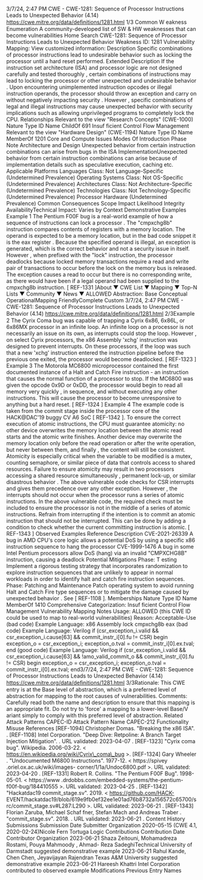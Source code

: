 3/7/24, 2:47 PM CWE - CWE-1281: Sequence of Processor Instructions Leads to Unexpected Behavior (4.14)
https://cwe.mitre.org/data/deﬁnitions/1281.html 1/3
Common W eakness Enumeration
A community-developed list of SW & HW weaknesses that can become
vulnerabilities
Home Search
CWE-1281: Sequence of Processor Instructions Leads to Unexpected Behavior
Weakness ID: 1281
Vulnerability Mapping: 
View customized information:
 Description
Specific combinations of processor instructions lead to undesirable behavior such as locking the processor until a hard reset
performed.
 Extended Description
If the instruction set architecture (ISA) and processor logic are not designed carefully and tested thoroughly , certain combinations of
instructions may lead to locking the processor or other unexpected and undesirable behavior . Upon encountering unimplemented
instruction opcodes or illegal instruction operands, the processor should throw an exception and carry on without negatively impacting
security . However , specific combinations of legal and illegal instructions may cause unexpected behavior with security implications
such as allowing unprivileged programs to completely lock the CPU.
 Relationships
 Relevant to the view "Research Concepts" (CWE-1000)
Nature Type ID Name
ChildOf 691 Insuf ficient Control Flow Management
 Relevant to the view "Hardware Design" (CWE-1194)
Nature Type ID Name
MemberOf 1201 Core and Compute Issues
 Modes Of Introduction
Phase Note
Architecture and Design Unexpected behavior from certain instruction combinations can arise from bugs in the ISA
ImplementationUnexpected behavior from certain instruction combinations can arise because of implementation details
such as speculative execution, caching etc.
 Applicable Platforms
Languages
Class: Not Language-Specific (Undetermined Prevalence)
Operating Systems
Class: Not OS-Specific (Undetermined Prevalence)
Architectures
Class: Not Architecture-Specific (Undetermined Prevalence)
Technologies
Class: Not Technology-Specific (Undetermined Prevalence)
Processor Hardware (Undetermined Prevalence)
 Common Consequences
Scope Impact Likelihood
Integrity
AvailabilityTechnical Impact: Varies by Context
 Demonstrative Examples
Example 1
The Pentium F00F bug is a real-world example of how a sequence of instructions can lock a processor . The "cmpxchg8b" instruction
compares contents of registers with a memory location. The operand is expected to be a memory location, but in the bad code snippet
it is the eax register . Because the specified operand is illegal, an exception is generated, which is the correct behavior and not a
security issue in itself. However , when prefixed with the "lock" instruction, the processor deadlocks because locked memory
transactions require a read and write pair of transactions to occur before the lock on the memory bus is released. The exception
causes a read to occur but there is no corresponding write, as there would have been if a legal operand had been supplied to the
cmpxchg8b instruction. [ REF-1331 ]About ▼ CWE List ▼ Mapping ▼ Top-N Lists ▼ Community ▼ News ▼
ALLOWED
Abstraction: Base
Conceptual OperationalMapping
FriendlyComplete Custom
3/7/24, 2:47 PM CWE - CWE-1281: Sequence of Processor Instructions Leads to Unexpected Behavior (4.14)
https://cwe.mitre.org/data/deﬁnitions/1281.html 2/3Example 2
The Cyrix Coma bug was capable of trapping a Cyrix 6x86, 6x86L, or 6x86MX processor in an infinite loop. An infinite loop on a
processor is not necessarily an issue on its own, as interrupts could stop the loop. However , on select Cyrix processors, the x86
Assembly 'xchg' instruction was designed to prevent interrupts. On these processors, if the loop was such that a new 'xchg' instruction
entered the instruction pipeline before the previous one exited, the processor would become deadlocked. [ REF-1323 ]
Example 3
The Motorola MC6800 microprocessor contained the first documented instance of a Halt and Catch Fire instruction - an instruction
that causes the normal function of a processor to stop. If the MC6800 was given the opcode 0x9D or 0xDD, the processor would
begin to read all memory very quickly , in sequence, and without executing any other instructions. This will cause the processor to
become unresponsive to anything but a hard reset. [ REF-1324 ]
Example 4
The example code is taken from the commit stage inside the processor core of the HACK@DAC'19 buggy CV A6 SoC [ REF-1342 ]. To
ensure the correct execution of atomic instructions, the CPU must guarantee atomicity: no other device overwrites the memory
location between the atomic read starts and the atomic write finishes. Another device may overwrite the memory location only before
the read operation or after the write operation, but never between them, and finally , the content will still be consistent.
Atomicity is especially critical when the variable to be modified is a mutex, counting semaphore, or similar piece of data that controls
access to shared resources. Failure to ensure atomicity may result in two processors accessing a shared resource simultaneously ,
permanent lock-up, or similar disastrous behavior .
The above vulnerable code checks for CSR interrupts and gives them precedence over any other exception. However , the interrupts
should not occur when the processor runs a series of atomic instructions. In the above vulnerable code, the required check must be
included to ensure the processor is not in the middle of a series of atomic instructions.
Refrain from interrupting if the intention is to commit an atomic instruction that should not be interrupted. This can be done by adding
a condition to check whether the current committing instruction is atomic. [ REF-1343 ]
 Observed Examples
Reference Description
CVE-2021-26339 A bug in AMD CPU's core logic allows a potential DoS by using a specific x86 instruction sequence to
hang the processor
CVE-1999-1476 A bug in some Intel Pentium processors allow DoS (hang) via an invalid "CMPXCHG8B" instruction,
causing a deadlock
 Potential Mitigations
Phase: T esting
Implement a rigorous testing strategy that incorporates randomization to explore instruction sequences that are unlikely to
appear in normal workloads in order to identify halt and catch fire instruction sequences.
Phase: Patching and Maintenance
Patch operating system to avoid running Halt and Catch Fire type sequences or to mitigate the damage caused by unexpected
behavior . See [ REF-1108 ].
 Memberships
Nature Type ID Name
MemberOf 1410 Comprehensive Categorization: Insuf ficient Control Flow Management
 Vulnerability Mapping Notes
Usage: ALLOWED (this CWE ID could be used to map to real-world vulnerabilities)
Reason: Acceptable-Use
(bad code) Example Language: x86 Assembly 
lock cmpxchg8b eax
(bad code) Example Language: Verilog 
if (csr\_exception\_i.valid && csr\_exception\_i.cause[63] && commit\_instr\_i[0].fu != CSR) begin
exception\_o = csr\_exception\_i;
exception\_o.tval = commit\_instr\_i[0].ex.tval;
end
(good code) Example Language: Verilog 
if (csr\_exception\_i.valid && csr\_exception\_i.cause[63] && !amo\_valid\_commit\_o && commit\_instr\_i[0].fu != CSR) begin
exception\_o = csr\_exception\_i;
exception\_o.tval = commit\_instr\_i[0].ex.tval;
end3/7/24, 2:47 PM CWE - CWE-1281: Sequence of Processor Instructions Leads to Unexpected Behavior (4.14)
https://cwe.mitre.org/data/deﬁnitions/1281.html 3/3Rationale:
This CWE entry is at the Base level of abstraction, which is a preferred level of abstraction for mapping to the root causes of
vulnerabilities.
Comments:
Carefully read both the name and description to ensure that this mapping is an appropriate fit. Do not try to 'force' a mapping to a
lower-level Base/V ariant simply to comply with this preferred level of abstraction.
 Related Attack Patterns
CAPEC-ID Attack Pattern Name
CAPEC-212 Functionality Misuse
 References
[REF-1094] Christopher Domas. "Breaking the x86 ISA".
.
[REF-1108] Intel Corporation. "Deep Dive: Retpoline: A Branch Target Injection Mitigation".
. URL validated:
2023-04-07 .
[REF-1323] "Cyrix coma bug". Wikipedia. 2006-03-22. < https://en.wikipedia.org/wiki/Cyrix\_coma\_bug >.
[REF-1324] Gary Wheeler . "Undocumented M6800 Instructions". 1977-12. < https://spivey .oriel.ox.ac.uk/wiki/images-
corner/1/1a/Undoc6800.pdf >. URL validated: 2023-04-20 .
[REF-1331] Robert R. Collins. "The Pentium F00F Bug". 1998-05-01. < https://www .drdobbs.com/embedded-systems/the-pentium-
f00f-bug/184410555 >. URL validated: 2023-04-25 .
[REF-1342] "Hackatdac19 commit\_stage.sv". 2019. < https://github.com/HACK-
EVENT/hackatdac19/blob/619e9fb0ef32ee1e01ad76b8732a156572c65700/src/commit\_stage.sv#L287:L290 >. URL validated:
2023-06-21 .
[REF-1343] Florian Zaruba, Michael Schaf fner, Stefan Mach and Andreas Traber . "commit\_stage.sv". 2018.
.
URL validated: 2023-06-21 .
 Content History
 Submissions
Submission Date Submitter Organization
2020-05-15
(CWE 4.1, 2020-02-24)Nicole Fern Tortuga Logic
 Contributions
Contribution Date Contributor Organization
2023-06-21 Shaza Zeitouni, Mohamadreza Rostami, Pouya Mahmoody , Ahmad-
Reza SadeghiTechnical University of
Darmstadt
suggested demonstrative example
2023-06-21 Rahul Kande, Chen Chen, Jeyavijayan Rajendran Texas A&M University
suggested demonstrative example
2023-06-21 Hareesh Khattri Intel Corporation
contributed to observed example
 Modifications
 Previous Entry Names